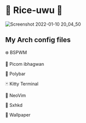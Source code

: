 # 🍥 Rice-uwu 🌸

![Screenshot 2022-01-10 20_04_50](https://user-images.githubusercontent.com/102450738/178134293-fb8567b8-6198-44a8-84fe-affd6e71b9bc.png)



## My Arch config files

❄️ BSPWM

🌸 Picom ibhagwan

🧩 Polybar

🃏 Kitty Terminal

👻 NeoVim

🎴 Sxhkd

🌆 Wallpaper

